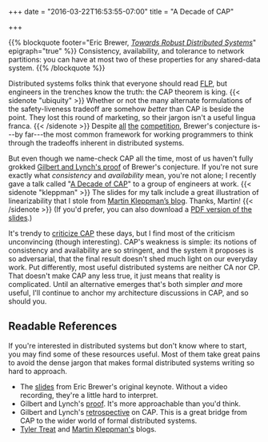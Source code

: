 +++
date = "2016-03-22T16:53:55-07:00"
title = "A Decade of CAP"

+++

{{% blockquote
    footer="Eric Brewer, <cite>[Towards Robust Distributed Systems](http://www.cs.berkeley.edu/~brewer/cs262b-2004/PODC-keynote.pdf)</cite>"
    epigraph="true"
%}}
Consistency, availability, and tolerance to network partitions: you can have at
most two of these properties for any shared-data system.
{{% /blockquote %}}

Distributed systems folks think that everyone should read [FLP][], but engineers
in the trenches know the truth: the CAP theorem is king.
{{< sidenote "ubiquity" >}}
Whether or not the many alternate formulations of the safety-liveness tradeoff
are somehow <em>better</em> than CAP is beside the point. They lost this round
of marketing, so their jargon isn't a useful lingua franca.
{{< /sidenote >}}
Despite [all][PACELC] [the][HAT] [competition][delay-sensitivity], Brewer's
conjecture is---by far---the most common framework for working programmers to
think through the tradeoffs inherent in distributed systems.

But even though we name-check CAP all the time, most of us haven't fully grokked
[Gilbert and Lynch's proof][proof] of Brewer's conjecture. If you're not sure
exactly what *consistency* and *availability* mean, you're not alone; I recently
gave a talk called "[A Decade of CAP][speakerdeck]" to a group of engineers at
work.
{{< sidenote "kleppman" >}}
The slides for my talk include a great illustration of linearizability that I
stole from <a
href="https://martin.kleppmann.com/2015/05/11/please-stop-calling-databases-cp-or-ap.html">Martin
Kleppman&rsquo;s blog</a>. Thanks, Martin!
{{< /sidenote >}}
(If you'd prefer, you can also download a [PDF version of the slides][preso].)

It's trendy to [criticize CAP][delay-sensitivity] these days, but I find most of
the criticism unconvincing (though interesting). CAP's weakness is simple: its
notions of consistency and availability are so stringent, and the system it
proposes is so adversarial, that the final result doesn't shed much light on our
everyday work.  Put differently, most useful distributed systems are neither CA
nor CP. That doesn't make CAP any less true, it just means that reality is
complicated. Until an alternative emerges that's both simpler *and* more useful,
I'll continue to anchor my architecture discussions in CAP, and so should you.

## Readable References

If you're interested in distributed systems but don't know where to start, you
may find some of these resources useful. Most of them take great pains to avoid
the dense jargon that makes formal distributed systems writing so hard to
approach.

* The [slides][cap] from Eric Brewer's original keynote. Without a video
  recording, they're a little hard to interpret.
* Gilbert and Lynch's [proof][]. It's more approachable than you'd think.
* Gilbert and Lynch's [retrospective][] on CAP. This is a great bridge from CAP
  to the wider world of formal distributed systems.
* [Tyler Treat][] and [Martin Kleppman's][] blogs.

[cap]: http://www.cs.berkeley.edu/~brewer/cs262b-2004/PODC-keynote.pdf
[FLP]: https://groups.csail.mit.edu/tds/papers/Lynch/jacm85.pdf
[proof]: https://www.comp.nus.edu.sg/~gilbert/pubs/BrewersConjecture-SigAct.pdf
[preso]: /docs/decade-of-cap.pdf
[speakerdeck]: https://speakerdeck.com/akshayjshah/a-decade-of-cap
[delay-sensitivity]: http://arxiv.org/pdf/1509.05393v2.pdf
[PACELC]: http://cs-www.cs.yale.edu/homes/dna/papers/abadi-pacelc.pdf
[HAT]: http://www.bailis.org/papers/hat-hotos2013.pdf
[retrospective]: https://groups.csail.mit.edu/tds/papers/Gilbert/Brewer2.pdf
[Tyler Treat]: http://bravenewgeek.com/
[Martin Kleppman's]: https://martin.kleppmann.com/
